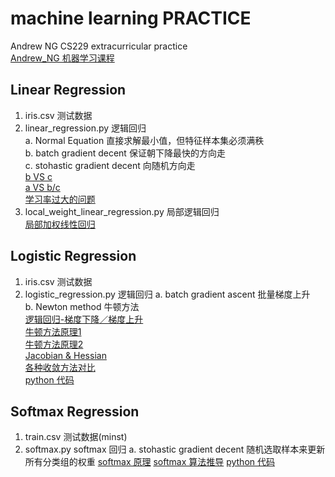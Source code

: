 
# machine learning PRACTICE  
Andrew NG CS229 extracurricular practice  
[Andrew_NG 机器学习课程](http://open.163.com/special/opencourse/machinelearning.html)

## Linear Regression
1. iris.csv      测试数据
2. linear_regression.py      逻辑回归  
    a. Normal Equation      直接求解最小值，但特征样本集必须满秩  
    b. batch gradient decent        保证朝下降最快的方向走  
    c. stohastic gradient decent        向随机方向走  
    [b VS c](https://www.cnblogs.com/sirius-swu/p/6932583.html)  
    [a VS b/c](https://blog.csdn.net/artprog/article/details/51172025)   
    [学习率过大的问题](https://blog.csdn.net/vcvycy/article/details/79520163)
3. local_weight_linear_regression.py        局部逻辑回归  
    [局部加权线性回归](https://blog.csdn.net/caimouse/article/details/60334243)  
    
## Logistic Regression
1. iris.csv      测试数据
2. logistic_regression.py       逻辑回归
    a. batch gradient ascent        批量梯度上升  
    b. Newton method        牛顿方法  
    [逻辑回归-梯度下降／梯度上升](https://blog.csdn.net/xiaoxiangzi222/article/details/55097570)   
    [牛顿方法原理1](https://www.guokr.com/question/461510/)  
    [牛顿方法原理2](https://www.zhihu.com/question/20690553)  
    [Jacobian & Hessian](https://jingyan.baidu.com/article/cb5d6105c661bc005c2fe024.html)  
    [各种收敛方法对比](https://www.cnblogs.com/shixiangwan/p/7532830.html)  
    [python 代码](https://www.cnblogs.com/sumai/p/5221067.html)

## Softmax Regression
1. train.csv      测试数据(minst)
2. softmax.py       softmax 回归
    a. stohastic gradient decent        随机选取样本来更新所有分类组的权重
    [softmax 原理](https://www.zhihu.com/question/23765351)
    [softmax 算法推导](http://ufldl.stanford.edu/wiki/index.php/Softmax%E5%9B%9E%E5%BD%92)
    [python 代码](https://blog.csdn.net/wds2006sdo/article/details/53699778?utm_source=itdadao&utm_medium=referral)

